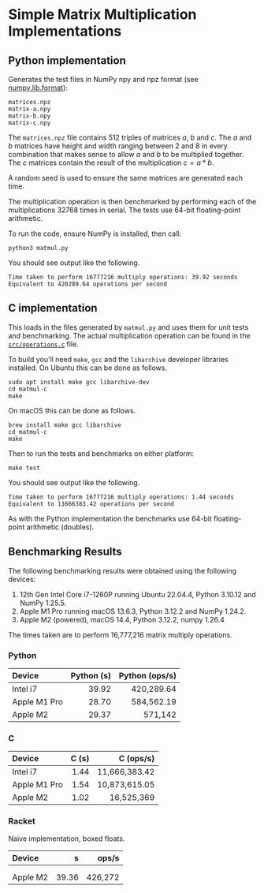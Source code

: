 # Simple Matrix Multiplication Implementations

## Python implementation

Generates the test files in NumPy npy and npz format
(see [numpy.lib.format](https://numpy.org/doc/stable/reference/generated/numpy.lib.format.html#module-numpy.lib.format)):
```
matrices.npz
matrix-a.npy
matrix-b.npy
matrix-c.npy
```

The `matrices.npz` file contains 512 triples of matrices $a$, $b$ and $c$.
The $a$ and $b$ matrices have height and width ranging between 2 and 8 in every combination that makes sense to allow $a$ and $b$ to be multiplied together.
The $c$ matrices contain the result of the multiplication $c = a * b$.

A random seed is used to ensure the same matrices are generated each time.

The multiplication operation is then benchmarked by performing each of the multiplications 32768 times in serial.
The tests use 64-bit floating-point arithmetic.

To run the code, ensure NumPy is installed, then call:
```
python3 matmul.py
```

You should see output like the following.
```
Time taken to perform 16777216 multiply operations: 39.92 seconds
Equivalent to 420289.64 operations per second
```

## C implementation

This loads in the files generated by `matmul.py` and uses them for unit tests and benchmarking.
The actual multiplication operation can be found in the [`src/operations.c`](matmul-c/src/operations.c) file.

To build you'll need `make`, `gcc` and the `libarchive` developer libraries installed.
On Ubuntu this can be done as follows.
```
sudo apt install make gcc libarchive-dev 
cd matmul-c
make
```

On macOS this can be done as follows.
```
brew install make gcc libarchive
cd matmul-c
make
```

Then to run the tests and benchmarks on either platform:
```
make test
```

You should see output like the following.
```
Time taken to perform 16777216 multiply operations: 1.44 seconds
Equivalent to 11666383.42 operations per second
```

As with the Python implementation the benchmarks use 64-bit floating-point arithmetic (doubles). 

## Benchmarking Results

The following benchmarking results were obtained using the following devices:

1. 12th Gen Intel Core i7-1260P running Ubuntu 22.04.4, Python 3.10.12 and NumPy 1.25.5.
2. Apple M1 Pro running macOS 13.6.3, Python 3.12.2 and NumPy 1.24.2.
3. Apple M2 (powered), macOS 14.4, Python 3.12.2, numpy 1.26.4

The times taken are to perform 16,777,216 matrix multiply operations.

### Python

| Device       | Python (s) | Python (ops/s) |
|:-------------|-----------:|---------------:|
| Intel i7     |      39.92 |     420,289.64 |
| Apple M1 Pro |      28.70 |     584,562.19 |
| Apple M2     |      29.37 |        571,142 |

### C

| Device       | C (s) |     C (ops/s) |
|:-------------|------:|--------------:|
| Intel i7     |  1.44 | 11,666,383.42 |
| Apple M1 Pro |  1.54 | 10,873,615.05 |
| Apple M2     |  1.02 |    16,525,369 |

### Racket

Naive implementation, boxed floats.

| Device   |     s |   ops/s |
|:---------|------:|--------:|
|          |       |         |
|          |       |         |
| Apple M2 | 39.36 | 426,272 |

